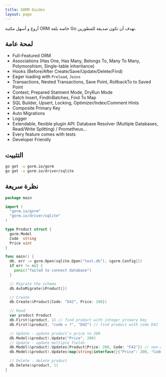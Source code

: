 ```yaml
---
title: GORM Guides
layout: page
---
```


أروع و أسهل مكتبة ORM خاصة بلغة Go تهدف أن تكون صديقة للمطورين.

## لمحة عامة

* Full-Featured ORM
* Associations (Has One, Has Many, Belongs To, Many To Many, Polymorphism, Single-table inheritance)
* Hooks (Before/After Create/Save/Update/Delete/Find)
* Eager loading with `Preload`, `Joins`
* Transactions, Nested Transactions, Save Point, RollbackTo to Saved Point
* Context, Prepared Statment Mode, DryRun Mode
* Batch Insert, FindInBatches, Find To Map
* SQL Builder, Upsert, Locking, Optimizer/Index/Comment Hints
* Composite Primary Key
* Auto Migrations
* Logger
* Extendable, flexible plugin API: Database Resolver (Multiple Databases, Read/Write Splitting) / Prometheus...
* Every feature comes with tests
* Developer Friendly

## التثبيت

```sh
go get -u gorm.io/gorm
go get -u gorm.io/driver/sqlite
```

## نظرة سريعة

```go
package main

import (
  "gorm.io/gorm"
  "gorm.io/driver/sqlite"
)

type Product struct {
  gorm.Model
  Code  string
  Price uint
}

func main() {
  db, err := gorm.Open(sqlite.Open("test.db"), &gorm.Config{})
  if err != nil {
    panic("failed to connect database")
  }

  // Migrate the schema
  db.AutoMigrate(&Product{})

  // Create
  db.Create(&Product{Code: "D42", Price: 100})

  // Read
  var product Product
  db.First(&product, 1) // find product with integer primary key
  db.First(&product, "code = ?", "D42") // find product with code D42

  // Update - update product's price to 200
  db.Model(&product).Update("Price", 200)
  // Update - update multiple fields
  db.Model(&product).Updates(Product{Price: 200, Code: "F42"}) // non-zero fields
  db.Model(&product).Updates(map[string]interface{}{"Price": 200, "Code": "F42"})

  // Delete - delete product
  db.Delete(&product, 1)
}
```
